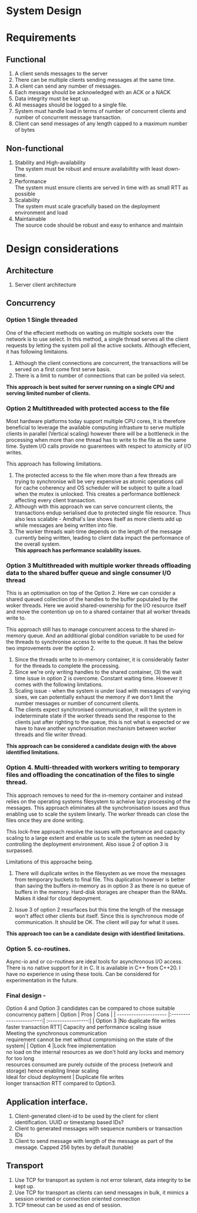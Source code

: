 # System Design  

# Requirements 

## Functional  
1. A client sends messages to the server  
2. There can be multiple clients sending messages at the same time.
3. A client can send any number of messages.
4. Each message should be acknowledged with an ACK or a NACK
5. Data integrity must be kept up.  
6. All messages should be logged to a single file. 
7. System must handle load in terms of number of concurrent clients and number of concurrent message transaction.
8. Client can send messages of any length capped to a maximum number of bytes

## Non-functional  
1. Stability and High-availability  
   The system must be robust and ensure availabiltity with least down-time.  
2. Performance  
   The system must ensure clients are served in time with as small RTT as possible
3. Scalability  
   The system must scale gracefully based on the deployment environment and load
4. Maintainable  
   The source code should be robust and easy to enhance and maintain

# Design considerations  
## Architecture  
1. Server client architecture  
## Concurrency  
### Option 1 Single threaded  
One of the effecient methods on waiting on multiple sockets over the network is to use select. In this method, a single thread serves all the client requests by letting the system poll all the active sockets. Although effecient, it has following limitaions.  
1. Although the client connections are concurrent, the transactions will be served on a first come first serve basis.  
2. There is a limit to number of connections that can be polled via select.  

<b>This approach is best suited for server running on a single CPU and serving limited number of clients.</b>

### Option 2 Multithreaded with protected access to the file  
Most hardware platforms today support multiple CPU cores, It is therefore beneficial to leverage the available computing infrasture to serve multiple clients in parallel (Vertical scaling) however there will be a bottleneck in the processing when more than one thread has to write to the file as the same time. System I/O calls provide no guarentees with respect to atomicity of I/O writes.    

This approach has following limitations.  
1. The protected access to the file when more than a few threads are trying to synchronise will be very expensive as atomic operations call for cache coherency and OS scheduler will be subject to quite a load when the mutex is unlocked. This creates a performance bottleneck affecting every client transaction.   
2. Although with this approach we can serve concurrent clients, the transactions endup serialised due to protected single file resource. Thus also less scalable - Amdhal's law shows itself as more clients add up while messages are being written into file.  
3. The worker threads wait-time depends on the length of the message currently being written, leading to client data impact the performance of the overall system.  
<b>This approach has performance scalability issues.</b> 

### Option 3 Multithreaded with  multiple worker threads offloading data to the shared buffer queue and single consumer I/O thread 
This is an optimisation on top of the Option 2. Here we can consider a shared queued collection of the handles to the buffer poputaled by the woker threads. Here we avoid shared-ownership for the I/O resource itself and move the contention up on to a shared container that all worker threads write to.

This approach still has to manage concurrent access to the shared in-memory queue. And an additional global condition variable to be used for the threads to synchronise access to write to the queue. It has the below two improvements over the option 2.
1. Since the threads write to in-memory container, it is considerably faster for the threads to complete the processing.
2. Since we're only writing handles to the shared container, (3) the wait time issue in option 2 is overcome. Constant waiting time.
However it comes with the following limitations.
1. Scaling issue - when the system is under load with messages of varying sixes, we can potentially exhaust the memory if we don't limit the number messages or number of concurrent clients.
2. The clients expect synchronised communication, it will the system in indeterminate state if the worker threads send the response to the clients just after righting to the queue, this is not what is expected or we have to have another synchronisation mechanism between worker threads and file writer thread. 

<b> This approach can be considered a candidate design with the above identified limitations. </b>  

### Option 4. Multi-threaded with workers writing to temporary files and offloading the concatination of the files to single thread.
This approach removes to need for the in-memory container and instead relies on the operating systems filesystem to acheive lazy processing of the messages. This approach eliminates all the synchronisation issues and thus enabling use to scale the system linearly. The worker threads can close the files once they are done writing.

This lock-free approach resolve the issues with perfomance and capacity scaling to a large extent and enable us to scale the sytem as needed by controlling the deployment environment. Also issue 2 of option 3 is surpassed.  

Limitations of this approache being.
1. There will duplicate writes in the filesystem as we move the messages from temporary buckets to final file. This duplication however is better than saving the buffers in-memory as in option 3 as there is no queue of buffers in the memory. Hard-disk storages are cheaper than the RAMs. Makes it ideal for cloud depoyment.

2. Issue 3 of option 2 resurfaces but this time the length of the message won't affect other clients but itself. Since this is synchronous mode of communication. It should be OK. The client will pay for what it uses.

<b>This approach too can be a candidate design with identified limitations.</b>

### Option 5. co-routines.  
Async-io and or co-routines are ideal tools for asynchronous I/O access. There is no native support for it in C. It is available in C++ from C++20. I have no experience in using these tools. Can be considered for experimentation in the future. 
### Final design - 
Option 4 and Option 3 candidates can be compared to chose suitable concurrency pattern
| Option                | Pros                    | Cons               |
| --------------------- |:-----------------------:| :-----------------:|
| Option 3              |No duplicate file writes <br> faster transaction RTT| Capacity and performance scaling issue <br> Meeting the synchronous communication<br>requirement cannot be met without compromising on the state of the system|
| Option 4              |Lock free implementation <br> no load on the internal resources as we don't hold any locks and memory for too long <br> resources consumed are purely outside of the process (network and storage) hence enabling linear scaling <br> Ideal for cloud deployment | Duplicate file writes <br> longer transaction RTT compared to Option3. 

## Application interface.  
1. Client-generated client-id to be used by the client for client identification. UUID or timestamp based IDs?  
2. Client to generated messages with sequence numbers or transaction IDs  
3. Client to send message with length of the message as part of the message. Capped 256 bytes by default (tunable)   

## Transport
1. Use TCP for transport as system is not error tolerant, data integrity to be kept up.  
2. Use TCP for transport as clients can send messages in bulk, it mimics a session oriented or connection oriented connection  
3. TCP timeout can be used as end of session.
